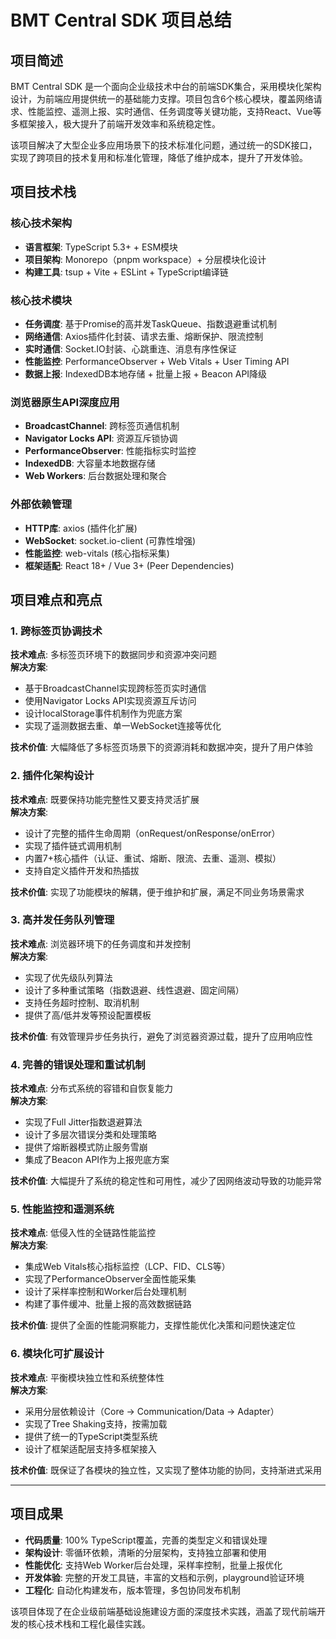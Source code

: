 # BMT Central SDK 项目总结

## 项目简述

BMT Central SDK 是一个面向企业级技术中台的前端SDK集合，采用模块化架构设计，为前端应用提供统一的基础能力支撑。项目包含6个核心模块，覆盖网络请求、性能监控、遥测上报、实时通信、任务调度等关键功能，支持React、Vue等多框架接入，极大提升了前端开发效率和系统稳定性。

该项目解决了大型企业多应用场景下的技术标准化问题，通过统一的SDK接口，实现了跨项目的技术复用和标准化管理，降低了维护成本，提升了开发体验。

## 项目技术栈

### 核心技术架构
- **语言框架**: TypeScript 5.3+ + ESM模块
- **项目架构**: Monorepo（pnpm workspace）+ 分层模块化设计
- **构建工具**: tsup + Vite + ESLint + TypeScript编译链

### 核心技术模块
- **任务调度**: 基于Promise的高并发TaskQueue、指数退避重试机制
- **网络通信**: Axios插件化封装、请求去重、熔断保护、限流控制
- **实时通信**: Socket.IO封装、心跳重连、消息有序性保证
- **性能监控**: PerformanceObserver + Web Vitals + User Timing API
- **数据上报**: IndexedDB本地存储 + 批量上报 + Beacon API降级

### 浏览器原生API深度应用
- **BroadcastChannel**: 跨标签页通信机制
- **Navigator Locks API**: 资源互斥锁协调
- **PerformanceObserver**: 性能指标实时监控
- **IndexedDB**: 大容量本地数据存储
- **Web Workers**: 后台数据处理和聚合

### 外部依赖管理
- **HTTP库**: axios (插件化扩展)
- **WebSocket**: socket.io-client (可靠性增强)
- **性能监控**: web-vitals (核心指标采集)
- **框架适配**: React 18+ / Vue 3+ (Peer Dependencies)

## 项目难点和亮点

### 1. 跨标签页协调技术
**技术难点**: 多标签页环境下的数据同步和资源冲突问题  
**解决方案**: 
- 基于BroadcastChannel实现跨标签页实时通信
- 使用Navigator Locks API实现资源互斥访问
- 设计localStorage事件机制作为兜底方案
- 实现了遥测数据去重、单一WebSocket连接等优化

**技术价值**: 大幅降低了多标签页场景下的资源消耗和数据冲突，提升了用户体验

### 2. 插件化架构设计
**技术难点**: 既要保持功能完整性又要支持灵活扩展  
**解决方案**:
- 设计了完整的插件生命周期（onRequest/onResponse/onError）
- 实现了插件链式调用机制
- 内置7+核心插件（认证、重试、熔断、限流、去重、遥测、模拟）
- 支持自定义插件开发和热插拔

**技术价值**: 实现了功能模块的解耦，便于维护和扩展，满足不同业务场景需求

### 3. 高并发任务队列管理
**技术难点**: 浏览器环境下的任务调度和并发控制  
**解决方案**:
- 实现了优先级队列算法
- 设计了多种重试策略（指数退避、线性退避、固定间隔）
- 支持任务超时控制、取消机制
- 提供了高/低并发等预设配置模板

**技术价值**: 有效管理异步任务执行，避免了浏览器资源过载，提升了应用响应性

### 4. 完善的错误处理和重试机制
**技术难点**: 分布式系统的容错和自恢复能力  
**解决方案**:
- 实现了Full Jitter指数退避算法
- 设计了多层次错误分类和处理策略
- 提供了熔断器模式防止服务雪崩
- 集成了Beacon API作为上报兜底方案

**技术价值**: 大幅提升了系统的稳定性和可用性，减少了因网络波动导致的功能异常

### 5. 性能监控和遥测系统
**技术难点**: 低侵入性的全链路性能监控  
**解决方案**:
- 集成Web Vitals核心指标监控（LCP、FID、CLS等）
- 实现了PerformanceObserver全面性能采集
- 设计了采样率控制和Worker后台处理机制
- 构建了事件缓冲、批量上报的高效数据链路

**技术价值**: 提供了全面的性能洞察能力，支撑性能优化决策和问题快速定位

### 6. 模块化可扩展设计
**技术难点**: 平衡模块独立性和系统整体性  
**解决方案**:
- 采用分层依赖设计（Core → Communication/Data → Adapter）
- 实现了Tree Shaking支持，按需加载
- 提供了统一的TypeScript类型系统
- 设计了框架适配层支持多框架接入

**技术价值**: 既保证了各模块的独立性，又实现了整体功能的协同，支持渐进式采用

---

## 项目成果

- **代码质量**: 100% TypeScript覆盖，完善的类型定义和错误处理
- **架构设计**: 零循环依赖，清晰的分层架构，支持独立部署和使用
- **性能优化**: 支持Web Worker后台处理，采样率控制，批量上报优化
- **开发体验**: 完整的开发工具链，丰富的文档和示例，playground验证环境
- **工程化**: 自动化构建发布，版本管理，多包协同发布机制

该项目体现了在企业级前端基础设施建设方面的深度技术实践，涵盖了现代前端开发的核心技术栈和工程化最佳实践。
